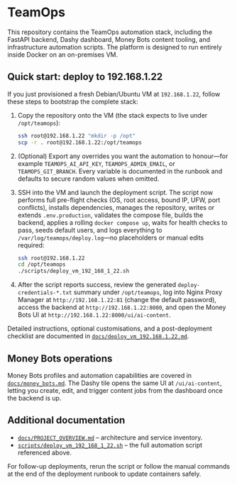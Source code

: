 # TeamOps

This repository contains the TeamOps automation stack, including the FastAPI
backend, Dashy dashboard, Money Bots content tooling, and infrastructure
automation scripts. The platform is designed to run entirely inside Docker on
an on-premises VM.

## Quick start: deploy to 192.168.1.22

If you just provisioned a fresh Debian/Ubuntu VM at `192.168.1.22`, follow
these steps to bootstrap the complete stack:

1. Copy the repository onto the VM (the stack expects to live under
   `/opt/teamops`):

   ```bash
   ssh root@192.168.1.22 "mkdir -p /opt"
   scp -r . root@192.168.1.22:/opt/teamops
   ```

2. (Optional) Export any overrides you want the automation to honour—for
   example `TEAMOPS_AI_API_KEY`, `TEAMOPS_ADMIN_EMAIL`, or
   `TEAMOPS_GIT_BRANCH`. Every variable is documented in the
   runbook and defaults to secure random values when omitted.

3. SSH into the VM and launch the deployment script. The script now performs
   full pre-flight checks (OS, root access, bound IP, UFW, port conflicts),
   installs dependencies, manages the repository, writes or extends
   `.env.production`, validates the compose file, builds the backend, applies a
   rolling `docker compose up`, waits for health checks to pass, seeds default
   users, and logs everything to `/var/log/teamops/deploy.log`—no placeholders
   or manual edits required:

   ```bash
   ssh root@192.168.1.22
   cd /opt/teamops
   ./scripts/deploy_vm_192_168_1_22.sh
   ```

4. After the script reports success, review the generated
   `deploy-credentials-*.txt` summary under `/opt/teamops`, log into Nginx
   Proxy Manager at `http://192.168.1.22:81` (change the default password),
   access the backend at `http://192.168.1.22:8000`, and open the Money Bots UI
   at `http://192.168.1.22:8000/ui/ai-content`.

Detailed instructions, optional customisations, and a post-deployment checklist
are documented in [`docs/deploy_vm_192.168.1.22.md`](docs/deploy_vm_192.168.1.22.md).

## Money Bots operations

Money Bots profiles and automation capabilities are covered in
[`docs/money_bots.md`](docs/money_bots.md). The Dashy tile opens the same UI at
`/ui/ai-content`, letting you create, edit, and trigger content jobs from the
dashboard once the backend is up.

## Additional documentation

* [`docs/PROJECT_OVERVIEW.md`](docs/PROJECT_OVERVIEW.md) – architecture and
  service inventory.
* [`scripts/deploy_vm_192_168_1_22.sh`](scripts/deploy_vm_192_168_1_22.sh) –
  the full automation script referenced above.

For follow-up deployments, rerun the script or follow the manual commands at
the end of the deployment runbook to update containers safely.
